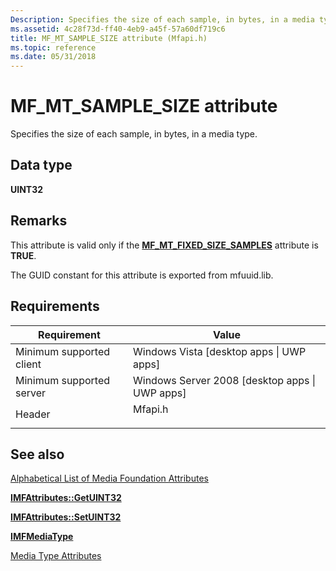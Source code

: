 ```yaml
---
Description: Specifies the size of each sample, in bytes, in a media type.
ms.assetid: 4c28f73d-ff40-4eb9-a45f-57a60df719c6
title: MF_MT_SAMPLE_SIZE attribute (Mfapi.h)
ms.topic: reference
ms.date: 05/31/2018
---
```


# MF\_MT\_SAMPLE\_SIZE attribute

Specifies the size of each sample, in bytes, in a media type.

## Data type

**UINT32**

## Remarks

This attribute is valid only if the [**MF\_MT\_FIXED\_SIZE\_SAMPLES**](mf-mt-fixed-size-samples-attribute.md) attribute is **TRUE**.

The GUID constant for this attribute is exported from mfuuid.lib.

## Requirements



| Requirement | Value |
|-------------------------------------|------------------------------------------------------------------------------------|
| Minimum supported client<br/> | Windows Vista \[desktop apps \| UWP apps\]<br/>                              |
| Minimum supported server<br/> | Windows Server 2008 \[desktop apps \| UWP apps\]<br/>                        |
| Header<br/>                   | <dl> <dt>Mfapi.h</dt> </dl> |



## See also

<dl> <dt>

[Alphabetical List of Media Foundation Attributes](alphabetical-list-of-media-foundation-attributes.md)
</dt> <dt>

[**IMFAttributes::GetUINT32**](/windows/desktop/api/mfobjects/nf-mfobjects-imfattributes-getuint32)
</dt> <dt>

[**IMFAttributes::SetUINT32**](/windows/desktop/api/mfobjects/nf-mfobjects-imfattributes-setuint32)
</dt> <dt>

[**IMFMediaType**](/windows/desktop/api/mfobjects/nn-mfobjects-imfmediatype)
</dt> <dt>

[Media Type Attributes](media-type-attributes.md)
</dt> </dl>

 

 




